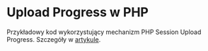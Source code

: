 Upload Progress w PHP
=====================

Przykładowy kod wykorzystujący mechanizm PHP Session Upload Progress. Szczegóły w [artykule](http://blog.speednet.pl/upload-progress-php/).
